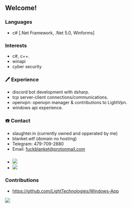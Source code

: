 ## Welcome!

### Languages
 - c# [.Net Framework, .Net 5.0, Winforms]

### Interests
 - c#, c++.
 - winapi
 - cyber security

### 🖊️ Experience
 - discord bot development with dsharp.
 - tcp server-client connections/communications.
 - openvpn: openvpn manager & contributions to LightVpn.
 - windows api experience.

### ☎️ Contact
 - slaughter.in (currently owned and opperated by me)
 - blanket.wtf (domain no hosting)
 - Telegram: 479-709-2880
 - Email: fuckblanket@protonmail.com

###
 - ![](https://img.shields.io/badge/Github-Youtube-red?link=http://Github.com&link=http://youtube.com&logo=Github)
 - ![](https://img.shields.io/badge/OS-Windows-blue&logo=Windows)

### Contributions
 - https://github.com/LightTechnologies/Windows-App

![](https://github-readme-stats.vercel.app/api?username=fuckblanket&count_private=true&show_icons=true&theme=radical)
